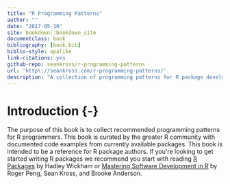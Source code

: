 ```yaml
--- 
title: "R Programming Patterns"
author: ""
date: "2017-05-10"
site: bookdown::bookdown_site
documentclass: book
bibliography: [book.bib]
biblio-style: apalike
link-citations: yes
github-repo: seankross/r-programming-patterns
url: 'http\://seankross.com/r-programming-patterns/'
description: "A collection of programming patterns for R package developers."
---
```


# Introduction {-}

The purpose of this book is to collect recommended programming patterns for R
programmers. This book is curated by the greater R community with documented
code examples from currently available packages. This book is intended to be a
reference for R package authors. If you're looking to get started writing R
packages we recommend you start with reading 
[R Packages](http://r-pkgs.had.co.nz/) by Hadley Wickham or 
[Mastering Software Development in R](https://bookdown.org/rdpeng/RProgDA/) 
by Roger Peng, Sean Kross, and Brooke Anderson.
